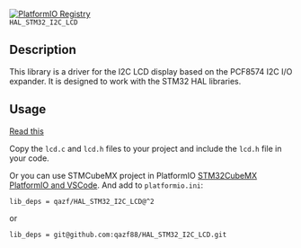 [![PlatformIO Registry](https://badges.registry.platformio.org/packages/qazf/library/HAL_STM32_I2C_LCD.svg)](https://registry.platformio.org/libraries/qazf/HAL_STM32_I2C_LCD)  
`HAL_STM32_I2C_LCD` 

## Description
This library is a driver for the I2C LCD display based on the PCF8574 I2C I/O expander. It is designed to work with the STM32 HAL libraries.

## Usage
[Read this](https://qazf.com.ua/lcd1602-i2c-stm32/)

Copy the `lcd.c` and `lcd.h` files to your project and include the `lcd.h` file in your code.

Or you can use STMCubeMX project in PlatformIO [STM32CubeMX PlatformIO and VSCode](https://qazf.com.ua/stm32-cubemx-platformio/).
And add to `platformio.ini`:

```
lib_deps = qazf/HAL_STM32_I2C_LCD@^2
```
or
```
lib_deps = git@github.com:qazf88/HAL_STM32_I2C_LCD.git
```